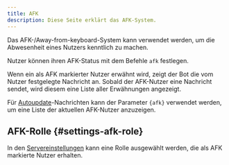 ```yaml
---
title: AFK
description: Diese Seite erklärt das AFK-System.
---
```


Das AFK-/Away-from-keyboard-System kann verwendet werden, um die Abwesenheit eines Nutzers kenntlich zu machen.

Nutzer können ihren AFK-Status mit dem Befehle `afk` festlegen.

Wenn ein als AFK markierter Nutzer erwähnt wird, zeigt der Bot die vom Nutzer festgelegte Nachricht an. Sobald der AFK-Nutzer eine Nachricht sendet, wird diesem eine Liste aller Erwähnungen angezeigt.

Für [Autoupdate](/autoupdate)-Nachrichten kann der Parameter `{afk}` verwendet werden, um eine Liste der aktuellen AFK-Nutzer anzuzeigen.

## AFK-Rolle {#settings-afk-role}

In den [Servereinstellungen](https://tomatenkuchen.com/dashboard/settings#afkRole) kann eine Rolle ausgewählt werden, die als AFK markierte Nutzer erhalten.
